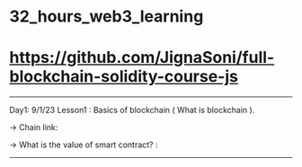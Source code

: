 # 32_hours_web3_learning
# https://github.com/JignaSoni/full-blockchain-solidity-course-js 
---------------
Day1: 9/1/23
Lesson1 : Basics of blockchain ( What is blockchain ).

-> Chain link: 

-> What is the value of smart contract? : 

---------------
